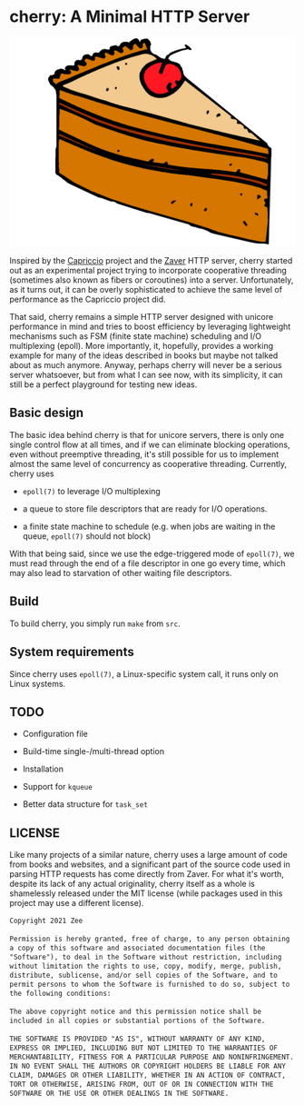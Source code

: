 # cherry: A Minimal HTTP Server

![cherry image](cherry.png)

Inspired by the [Capriccio](http://capriccio.cs.berkeley.edu) project and the [Zaver](https://github.com/zyearn/zaver.git) HTTP server, cherry started out as an experimental project trying to incorporate cooperative threading (sometimes also known as fibers or coroutines) into a server. Unfortunately, as it turns out, it can be overly sophisticated to achieve the same level of performance as the Capriccio project did.

That said, cherry remains a simple HTTP server designed with unicore performance in mind and tries to boost efficiency by leveraging lightweight mechanisms such as FSM (finite state machine) scheduling and I/O multiplexing (epoll). More importantly, it, hopefully, provides a working example for many of the ideas described in books but maybe not talked about as much anymore. Anyway, perhaps cherry will never be a serious server whatsoever, but from what I can see now, with its simplicity, it can still be a perfect playground for testing new ideas.

## Basic design

The basic idea behind cherry is that for unicore servers, there is only one single control flow at all times, and if we can eliminate blocking operations, even without preemptive threading, it's still possible for us to implement almost the same level of concurrency as cooperative threading.
Currently, cherry uses

- `epoll(7)` to leverage I/O multiplexing  

- a queue to store file descriptors that are ready for I/O operations.

- a finite state machine to schedule (e.g. when jobs are waiting in the queue, `epoll(7)` should not block)

With that being said, since we use the edge-triggered mode of `epoll(7)`, we must read through the end of a file descriptor in one go every time, which may also lead to starvation of other waiting file descriptors.

## Build

To build cherry, you simply run `make` from `src`.

## System requirements

Since cherry uses `epoll(7)`, a Linux-specific system call, it runs only on Linux systems.

## TODO

- Configuration file

- Build-time single-/multi-thread option

- Installation

- Support for `kqueue`

- Better data structure for `task_set`

## LICENSE

Like many projects of a similar nature, cherry uses a large amount of code from books and websites, and a significant part of the source code used in parsing HTTP requests has come directly from Zaver. For what it's worth, despite its lack of any actual originality, cherry itself as a whole is shamelessly released under the MIT license (while packages used in this project may use a different license).

```plaintext
Copyright 2021 Zee

Permission is hereby granted, free of charge, to any person obtaining a copy of this software and associated documentation files (the "Software"), to deal in the Software without restriction, including without limitation the rights to use, copy, modify, merge, publish, distribute, sublicense, and/or sell copies of the Software, and to permit persons to whom the Software is furnished to do so, subject to the following conditions:

The above copyright notice and this permission notice shall be included in all copies or substantial portions of the Software.

THE SOFTWARE IS PROVIDED "AS IS", WITHOUT WARRANTY OF ANY KIND, EXPRESS OR IMPLIED, INCLUDING BUT NOT LIMITED TO THE WARRANTIES OF MERCHANTABILITY, FITNESS FOR A PARTICULAR PURPOSE AND NONINFRINGEMENT. IN NO EVENT SHALL THE AUTHORS OR COPYRIGHT HOLDERS BE LIABLE FOR ANY CLAIM, DAMAGES OR OTHER LIABILITY, WHETHER IN AN ACTION OF CONTRACT, TORT OR OTHERWISE, ARISING FROM, OUT OF OR IN CONNECTION WITH THE SOFTWARE OR THE USE OR OTHER DEALINGS IN THE SOFTWARE.

```
